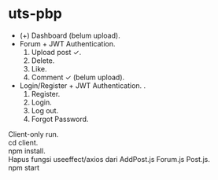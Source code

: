 ﻿# uts-pbp
* (+) Dashboard (belum upload).  
* Forum + JWT Authentication.   
    1. Upload post ✓.  
    2. Delete.  
    3.    Like.  
    4.   Comment ✓ (belum upload).  
* Login/Register + JWT Authentication.  .  
    1.    Register.  
    2.   Login.  
    3.   Log out.  
    4.    Forgot Password.

Client-only run.  
cd client.  
npm install.  
Hapus fungsi useeffect/axios dari AddPost.js Forum.js Post.js.  
npm start
